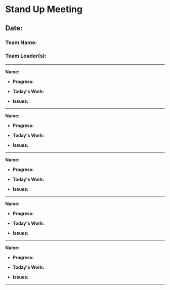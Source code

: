 # Stand Up Meeting

## Date: 

### Team Name:

### Team Leader(s):

---

**Name:**

- **Progress:**

- **Today's Work:**

- **Issues:**

---

**Name:**

- **Progress:**

- **Today's Work:**

- **Issues:**

---

**Name:**

- **Progress:**

- **Today's Work:**

- **Issues:**

---

**Name:**

- **Progress:**

- **Today's Work:**

- **Issues:**

---

**Name:**

- **Progress:**

- **Today's Work:**

- **Issues:**

---